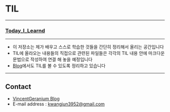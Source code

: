 # TIL

---

### [Today_I_Learnd](./Today_I_Learnd/README.md)

---

- 이 저장소는 제가 배우고 스스로 학습한 것들을 간단히 정리해서 올리는 공간입니다
- TIL에 올라오는 내용들의 직접으로 관련된 파일들은 각각의 TIL 내용 안에 마크다운 문법으로 작성하여 연결 해 놓을 예정입니다
- [Blog](https://vincentgeranium.github.io)에서도 TIL를 볼 수 있도록 정리하고 있습니다

---
## Contact

- [VincentGeranium Blog](https://vincentgeranium.github.io/)
- E-mail address : kwangjun3952@gmail.com
